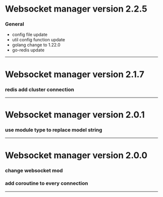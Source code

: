 # Websocket manager  version 2.2.5

### General
- config file update
- util config function update
- golang change to 1.22.0
- go-redis update
---------------------------------------------------------


# Websocket manager  version 2.1.7

### redis add cluster connection 
---------------------------------------------------------


# Websocket manager  version 2.0.1

### use module type to replace model string
---------------------------------------------------------


# Websocket manager  version 2.0.0

### change websocket mod
### add coroutine to every connection
---------------------------------------------------------